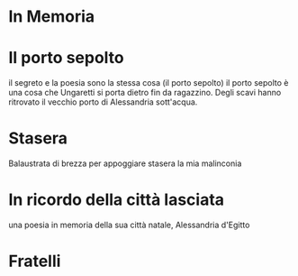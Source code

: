 # In Memoria

# Il porto sepolto
il segreto e la poesia sono la stessa cosa (il porto sepolto)
il porto sepolto è una cosa che Ungaretti si porta dietro fin da ragazzino. Degli scavi hanno ritrovato il vecchio porto di Alessandria sott'acqua.
# Stasera
Balaustrata di brezza
per appoggiare stasera
la mia malinconia
# In ricordo della città lasciata
una poesia in memoria della sua città natale, Alessandria d'Egitto
# Fratelli
